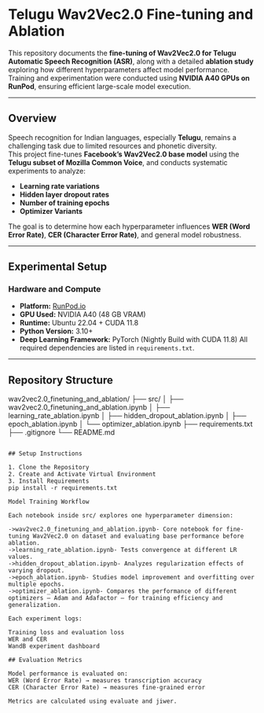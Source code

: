 # Telugu Wav2Vec2.0 Fine-tuning and Ablation

This repository documents the **fine-tuning of Wav2Vec2.0 for Telugu Automatic Speech Recognition (ASR)**, along with a detailed **ablation study** exploring how different hyperparameters affect model performance.  
Training and experimentation were conducted using **NVIDIA A40 GPUs on RunPod**, ensuring efficient large-scale model execution.

---

## Overview

Speech recognition for Indian languages, especially **Telugu**, remains a challenging task due to limited resources and phonetic diversity.  
This project fine-tunes **Facebook’s Wav2Vec2.0 base model** using the **Telugu subset of Mozilla Common Voice**, and conducts systematic experiments to analyze:

- **Learning rate variations**
- **Hidden layer dropout rates**
- **Number of training epochs**
- **Optimizer Variants**

The goal is to determine how each hyperparameter influences **WER (Word Error Rate)**, **CER (Character Error Rate)**, and general model robustness.

---

##  Experimental Setup

### Hardware and Compute
- **Platform:** [RunPod.io](https://www.runpod.io)
- **GPU Used:** NVIDIA A40 (48 GB VRAM)
- **Runtime:** Ubuntu 22.04 + CUDA 11.8
- **Python Version:** 3.10+
- **Deep Learning Framework:** PyTorch (Nightly Build with CUDA 11.8)
All required dependencies are listed in `requirements.txt`.

---

##  Repository Structure

wav2vec2.0_finetuning_and_ablation/
├── src/
│   ├── wav2vec2.0_finetuning_and_ablation.ipynb
│   ├── learning_rate_ablation.ipynb
│   ├── hidden_dropout_ablation.ipynb
│   ├── epoch_ablation.ipynb
│   └── optimizer_ablation.ipynb
├── requirements.txt
├── .gitignore
└── README.md
```

## Setup Instructions

1. Clone the Repository
2. Create and Activate Virtual Environment
3. Install Requirements
pip install -r requirements.txt

Model Training Workflow

Each notebook inside src/ explores one hyperparameter dimension:

->wav2vec2.0_finetuning_and_ablation.ipynb- Core notebook for fine-tuning Wav2Vec2.0 on dataset and evaluating base performance before ablation.
->learning_rate_ablation.ipynb- Tests convergence at different LR values.
->hidden_dropout_ablation.ipynb- Analyzes regularization effects of varying dropout.
->epoch_ablation.ipynb- Studies model improvement and overfitting over multiple epochs.
->optimizer_ablation.ipynb- Compares the performance of different optimizers — Adam and Adafactor — for training efficiency and generalization.

Each experiment logs:

Training loss and evaluation loss
WER and CER
WandB experiment dashboard

## Evaluation Metrics

Model performance is evaluated on:
WER (Word Error Rate) → measures transcription accuracy
CER (Character Error Rate) → measures fine-grained error

Metrics are calculated using evaluate and jiwer.


